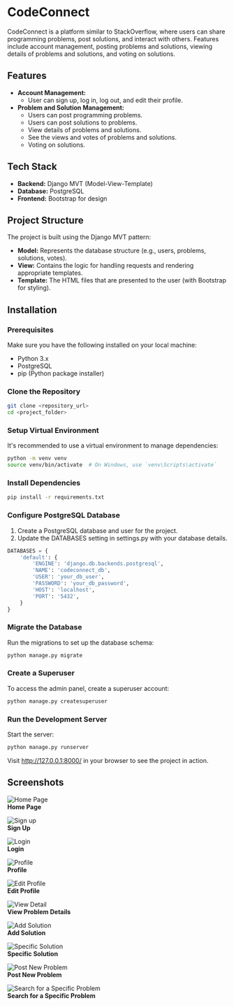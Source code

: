 # CodeConnect

CodeConnect is a platform similar to StackOverflow, where users can share programming problems, post solutions, and interact with others. Features include account management, posting problems and solutions, viewing details of problems and solutions, and voting on solutions.

## Features

- **Account Management:**
  - User can sign up, log in, log out, and edit their profile.
- **Problem and Solution Management:**
  - Users can post programming problems.
  - Users can post solutions to problems.
  - View details of problems and solutions.
  - See the views and votes of problems and solutions.
  - Voting on solutions.
  
## Tech Stack

- **Backend:** Django MVT (Model-View-Template)
- **Database:** PostgreSQL
- **Frontend:** Bootstrap for design

## Project Structure

The project is built using the Django MVT pattern:

- **Model:** Represents the database structure (e.g., users, problems, solutions, votes).
- **View:** Contains the logic for handling requests and rendering appropriate templates.
- **Template:** The HTML files that are presented to the user (with Bootstrap for styling).

## Installation

### Prerequisites

Make sure you have the following installed on your local machine:
- Python 3.x
- PostgreSQL
- pip (Python package installer)

### Clone the Repository

```bash
git clone <repository_url>
cd <project_folder>
```
### Setup Virtual Environment
It's recommended to use a virtual environment to manage dependencies:

```bash
python -m venv venv
source venv/bin/activate  # On Windows, use `venv\Scripts\activate`
```
### Install Dependencies
```bash
pip install -r requirements.txt
```
### Configure PostgreSQL Database
1. Create a PostgreSQL database and user for the project.
2. Update the DATABASES setting in settings.py with your database details.
```python
DATABASES = {
    'default': {
        'ENGINE': 'django.db.backends.postgresql',
        'NAME': 'codeconnect_db',
        'USER': 'your_db_user',
        'PASSWORD': 'your_db_password',
        'HOST': 'localhost',
        'PORT': '5432',
    }
}
```
### Migrate the Database
Run the migrations to set up the database schema:
```bash
python manage.py migrate
```
### Create a Superuser
To access the admin panel, create a superuser account:
```bash
python manage.py createsuperuser
```
### Run the Development Server
Start the server:
```bash
python manage.py runserver
```
Visit http://127.0.0.1:8000/ in your browser to see the project in action.

## Screenshots
<!-- #### Home Page -->
![Home Page](screenshoots/home.png)  
**Home Page**

![Sign up](screenshoots/signup.png)  
**Sign Up**

![Login](screenshoots/login.png)  
**Login**

![Profile](screenshoots/profile.png)  
**Profile**

![Edit Profile](screenshoots/edit_profile.png)  
**Edit Profile**

![View Detail](screenshoots/problem_detail.png)  
**View Problem Details**

![Add Solution](screenshoots/add_solution.png)  
**Add Solution**

![Specific Solution](screenshoots/specific_solution.png)  
**Specific Solution**

![Post New Problem](screenshoots/post_problem.png)  
**Post New Problem**

![Search for a Specific Problem](screenshoots/search_in_problems.png)  
**Search for a Specific Problem**

 

